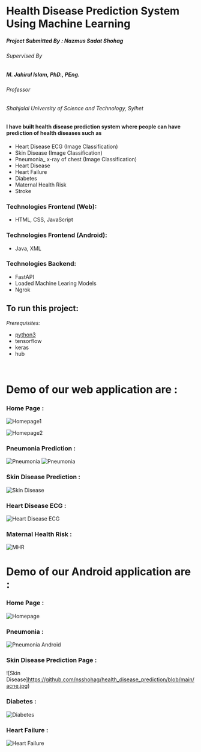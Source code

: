# Health Disease Prediction System Using Machine Learning


##### Project Submitted By : Nazmus Sadat Shohag
###### Supervised By
##### M. Jahirul Islam, PhD., PEng. 
###### Professor
###### Shahjalal University of Science and Technology, Sylhet


#### I have built health disease prediction system where people can have prediction of health diseases such as
 - Heart Disease ECG (Image Classification)
 - Skin Disease (Image Classification)
 - Pneumonia_ x-ray of chest (Image Classification)
 - Heart Disease
 - Heart Failure
 - Diabetes
 - Maternal Health Risk
 - Stroke
###  Technologies Frontend (Web):
 - HTML, CSS, JavaScript

###  Technologies Frontend (Android):
 - Java, XML

###  Technologies Backend:
 - FastAPI
 - Loaded Machine Learing Models
 - Ngrok

## To run this project:
*Prerequisites:*

- [python3](https://www.python.org/downloads/release/python-380/)
- tensorflow
- keras
- hub

<br>

# Demo of our web application are :
### Home Page :
![Homepage1](https://github.com/nsshohag/health_disease_prediction/blob/main/web1.jpg)

![Homepage2](https://github.com/nsshohag/health_disease_prediction/blob/main/F.png)

### Pneumonia Prediction :
![Pneumonia](https://github.com/nsshohag/health_disease_prediction/blob/main/web4.png)
![Pneumonia](https://github.com/nsshohag/health_disease_prediction/blob/main/web5.png)


### Skin Disease Prediction : 
![Skin Disease](https://github.com/nsshohag/health_disease_prediction/blob/main/web7.png)


### Heart Disease ECG : 
![Heart Disease ECG](https://github.com/nsshohag/health_disease_prediction/blob/main/web8.png)

### Maternal Health Risk :
![MHR](https://github.com/nsshohag/health_disease_prediction/blob/main/web9.png)


# Demo of our Android application are :

### Home Page :
![Homepage](https://github.com/nsshohag/health_disease_prediction/blob/main/homepage.jpg)


### Pneumonia :

![Pneumonia Android](https://github.com/nsshohag/health_disease_prediction/blob/main/pneumonia.jpg)

### Skin Disease Prediction Page :

![Skin Disease]https://github.com/nsshohag/health_disease_prediction/blob/main/acne.jpg)


### Diabetes :

![Diabetes](https://github.com/nsshohag/health_disease_prediction/blob/main/d.png)

### Heart Failure :

![Heart Failure](https://github.com/nsshohag/health_disease_prediction/blob/main/hh.png)

